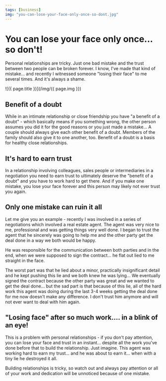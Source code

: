 ```yaml
---
tags: [business]
img: "you-can-lose-your-face-only-once-so-dont.jpg"
---
```


# You can lose your face only once... so don't!


Personal relationships are tricky. Just one bad mistake and the trust between two people can be broken forever. I know, I've made that kind of mistake... and recently I witnessed someone "losing their face" to me several times. And it's always a shame.

<!--More-->

![{{ page.title }}](/img/{{ page.img }})

## Benefit of a doubt

While in an intimate relationship or close friendship you have "a benefit of a doubt" - which basically means if you something wrong, the other person assumes you did it for the good reasons or you just made a mistake... A couple should always give each other benefit of a doubt. Members of the family should also give it to one another, too. Benefit of a doubt is a basis for healthy close relationships.

## It's hard to earn trust

In a relationship involving colleagues, sales people or intermediaries in a negotiation you need to earn trust to ultimately deserve the "benefit of a doubt" and you have to work hard to get there. And if you make one mistake, you lose your face forever and this person may likely not ever trust you again.

## Only one mistake can ruin it all

Let me give you an example - recently I was involved in a series of negotiations which involved a real estate agent. The agent was very nice to me, professional and was getting things very well done. I began to trust the agent that he sincerely was going to help me and the other party get the deal done in a way we both would be happy. 

He was responsible for the communication between both parties and in the end, when we were supposed to sign the contract... he flat out lied to me straight in the face.

The worst part was that he lied about a minor, practically insignificant detail and he kept pushing this lie and we both knew he was lying... We eventually signed the contract because the other party was great and we wanted to get the deal done... but the sad part is that because of this lie, all of the hard work this agent was doing during the last 3-4 weeks getting the deal done for me now doesn't make any difference. I don't trust him anymore and will not ever want to deal with him again.

## "Losing face" after so much work.... in a blink of an eye!

This is a problem with personal relationships - if you don't pay attention, you can lose your face and trust in an instant... despite all the work you've done before that to build the relationship. Just imagine. This agent was working hard to earn my trust... and he was about to earn it... when with a tiny lie he destroyed it all.

Building relationships is tricky, so watch out and always pay attention or all of your work and dedication will be unnoticed because of one mistake.



[n]: https://michael.gratis/nozbe